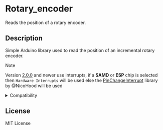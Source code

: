 # Rotary_encoder

Reads the position of a rotary encoder.

## Description

Simple Arduino library used to read the position of an incremental rotary encoder.

> [!NOTE]
> Version [2.0.0](https://github.com/Bendeguz-Cs/Rotary_encoder/releases/tag/v2.0.0) and newer use interrupts, if a **SAMD** or **ESP** chip is selected then `Hardware Interrupts` will be used else the [PinChangeInterrupt](https://github.com/NicoHood/PinChangeInterrupt) library by @NicoHood will be used

<details><summary>Compatibility</summary>
<p>

This library was tested on:

- Arduino NANO

- Arduino UNO R3

- Arduino UNO R4 MINIMA

- Arduino UNO R4 WiFi

- Seeeduino XIAO SAMD21

</p>
</details>


## License
MIT License
